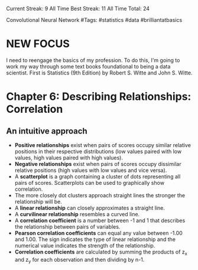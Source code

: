 Current Streak: 9
All Time Best Streak: 11
All Time Total: 24

Convolutional Neural Network
#Tags: #statistics #data #brilliantatbasics
# NEW FOCUS
I need to reengage the basics of my profession. To do this, I'm going to work my way through some text books foundational to being a data scientist. First is Statistics (9th Edition) by Robert S. Witte and John S. Witte. 

# Chapter 6: Describing Relationships: Correlation

## An intuitive approach
- **Positive relationships** exist when pairs of scores occupy similar relative positions in their respective distributions (low values paired with low values, high values paired with high values). 
- **Negative relationships** exist when pairs of scores occupy dissimilar relative positions (high values with low values and vice versa).
- A **scatterplot** is a graph containing a cluster of dots representing all pairs of scores. Scatterplots can be used to graphically show correlation.
- The more closely dot clusters approach straight lines the stronger the relationship will be.
- A **linear relationship** can closely approximates a straight line.
- A **curvilinear relationship** resembles a curved line.
- A **correlation coefficient** is a number between -1 and 1 that describes the relationship between pairs of variables. 
- **Pearson correlation coefficients** can equal any value between -1.00 and 1.00. The sign indicates the type of linear relationship and the numerical value indicates the strength of the relationship.
- **Correlation coefficients** are calculated by summing the products of z<sub>x</sub> and z<sub>y</sub> for each observation and then dividing by n-1.